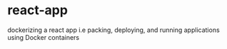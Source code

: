# react-app
dockerizing a react app i.e packing, deploying, and running applications using Docker containers
